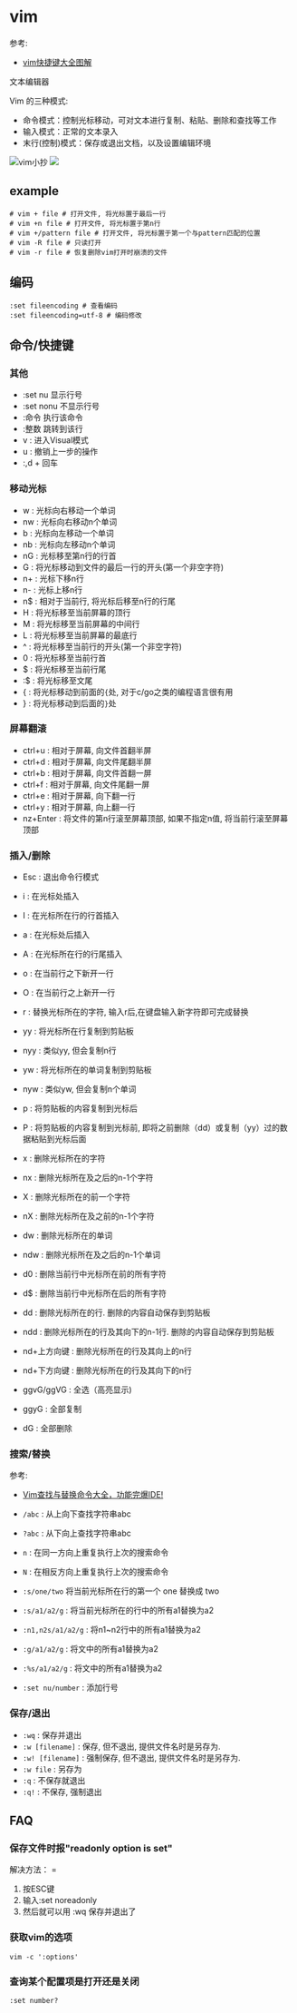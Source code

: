 # vim
参考:
- [vim快捷键大全图解](https://segmentfault.com/a/1190000016056004)

文本编辑器

Vim 的三种模式:
- 命令模式：控制光标移动，可对文本进行复制、粘贴、删除和查找等工作
- 输入模式：正常的文本录入
- 末行(控制)模式：保存或退出文档，以及设置编辑环境

![vim小抄](/misc/img/shell/2011061002323916.jpeg)
![](/misc/img/shell/1148777987-547fc1847c4b4.webp)

## example
```
# vim + file # 打开文件, 将光标置于最后一行
# vim +n file # 打开文件, 将光标置于第n行
# vim +/pattern file # 打开文件, 将光标置于第一个与pattern匹配的位置
# vim -R file # 只读打开
# vim -r file # 恢复删除vim打开时崩溃的文件
```

## 编码
```
:set fileencoding # 查看编码
:set fileencoding=utf-8 # 编码修改
```

## 命令/快捷键

### 其他
- :set nu 显示行号
- :set nonu 不显示行号
- :命令 执行该命令
- :整数 跳转到该行
- v : 进入Visual模式
- u : 撤销上一步的操作
- :<start>,<end>d + 回车

### 移动光标
- w : 光标向右移动一个单词
- nw : 光标向右移动n个单词
- b : 光标向左移动一个单词
- nb : 光标向左移动n个单词
- nG : 光标移至第n行的行首
- G : 将光标移动到文件的最后一行的开头(第一个非空字符)
- n+ : 光标下移n行
- n- : 光标上移n行
- n$ : 相对于当前行, 将光标后移至n行的行尾
- H : 将光标移至当前屏幕的顶行
- M : 将光标移至当前屏幕的中间行
- L : 将光标移至当前屏幕的最底行
- ^ : 将光标移至当前行的开头(第一个非空字符)
- 0 : 将光标移至当前行首
- $ : 将光标移至当前行尾
- :$ : 将光标移至文尾
- { : 将光标移动到前面的`{`处, 对于c/go之类的编程语言很有用
- } : 将光标移动到后面的`}`处

### 屏幕翻滚
- ctrl+u : 相对于屏幕, 向文件首翻半屏
- ctrl+d : 相对于屏幕, 向文件尾翻半屏
- ctrl+b : 相对于屏幕, 向文件首翻一屏
- ctrl+f : 相对于屏幕, 向文件尾翻一屏
- ctrl+e : 相对于屏幕, 向下翻一行
- ctrl+y : 相对于屏幕, 向上翻一行
- nz+Enter : 将文件的第n行滚至屏幕顶部, 如果不指定n值, 将当前行滚至屏幕顶部

### 插入/删除
- Esc : 退出命令行模式
- i : 在光标处插入
- I : 在光标所在行的行首插入
- a : 在光标处后插入
- A : 在光标所在行的行尾插入
- o : 在当前行之下新开一行
- O : 在当前行之上新开一行
- r : 替换光标所在的字符, 输入r后,在键盘输入新字符即可完成替换
- yy : 将光标所在行复制到剪贴板
- nyy : 类似yy, 但会复制n行
- yw : 将光标所在的单词复制到剪贴板
- nyw : 类似yw, 但会复制n个单词
- p : 将剪贴板的内容复制到光标后
- P : 将剪贴板的内容复制到光标前, 即将之前删除（dd）或复制（yy）过的数据粘贴到光标后面
- x : 删除光标所在的字符
- nx : 删除光标所在及之后的n-1个字符
- X : 删除光标所在的前一个字符
- nX : 删除光标所在及之前的n-1个字符
- dw : 删除光标所在的单词
- ndw : 删除光标所在及之后的n-1个单词
- d0 : 删除当前行中光标所在前的所有字符
- d$ : 删除当前行中光标所在后的所有字符
- dd : 删除光标所在的行. 删除的内容自动保存到剪贴板
- ndd : 删除光标所在的行及其向下的n-1行. 删除的内容自动保存到剪贴板
- nd+上方向键 : 删除光标所在的行及其向上的n行
- nd+下方向键 : 删除光标所在的行及其向下的n行

- ggvG/ggVG : 全选（高亮显示)
- ggyG : 全部复制
- dG : 全部删除

### 搜索/替换
参考:
- [Vim查找与替换命令大全，功能完爆IDE!](https://segmentfault.com/a/1190000022323247)

- `/abc` : 从上向下查找字符串abc
- `?abc` : 从下向上查找字符串abc
- `n` : 在同一方向上重复执行上次的搜索命令
- `N` : 在相反方向上重复执行上次的搜索命令
- `:s/one/two` 将当前光标所在行的第一个 one 替换成 two 
- `:s/a1/a2/g` : 将当前光标所在的行中的所有a1替换为a2
- `:n1,n2s/a1/a2/g` : 将n1~n2行中的所有a1替换为a2
- `:g/a1/a2/g` : 将文中的所有a1替换为a2
- `:%s/a1/a2/g` : 将文中的所有a1替换为a2
- `:set nu/number` : 添加行号

### 保存/退出
- `:wq` : 保存并退出
- `:w [filename]` : 保存, 但不退出, 提供文件名时是另存为.
- `:w! [filename]` : 强制保存, 但不退出, 提供文件名时是另存为.
- `:w file` : 另存为
- `:q` : 不保存就退出
- `:q!` : 不保存, 强制退出

## FAQ
### 保存文件时报"readonly option is set"
解决方法： =
1. 按ESC键
1. 输入:set noreadonly
1. 然后就可以用 :wq 保存并退出了

### 获取vim的选项
`vim -c ':options'`

### 查询某个配置项是打开还是关闭
`:set number?`